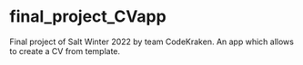 # final_project_CVapp

Final project of Salt Winter 2022 by team CodeKraken.
An app which allows to create a CV from template.
